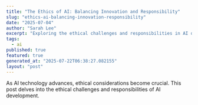 ```yaml
---
title: "The Ethics of AI: Balancing Innovation and Responsibility"
slug: "ethics-ai-balancing-innovation-responsibility"
date: "2025-07-04"
author: "Sarah Lee"
excerpt: "Exploring the ethical challenges and responsibilities in AI development."
tags:
  - ai
published: true
featured: true
generated_at: "2025-07-22T06:38:27.082155"
layout: "post"
---
```


As AI technology advances, ethical considerations become crucial. This post delves into the ethical challenges and responsibilities of AI development.